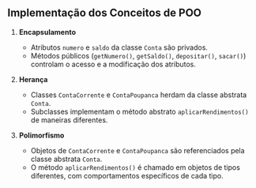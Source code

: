 
## Implementação dos Conceitos de POO

1. **Encapsulamento**
   - Atributos `numero` e `saldo` da classe `Conta` são privados.
   - Métodos públicos (`getNumero()`, `getSaldo()`, `depositar()`, `sacar()`) controlam o acesso e a modificação dos atributos.

2. **Herança**
   - Classes `ContaCorrente` e `ContaPoupanca` herdam da classe abstrata `Conta`.
   - Subclasses implementam o método abstrato `aplicarRendimentos()` de maneiras diferentes.

3. **Polimorfismo**
   - Objetos de `ContaCorrente` e `ContaPoupanca` são referenciados pela classe abstrata `Conta`.
   - O método `aplicarRendimentos()` é chamado em objetos de tipos diferentes, com comportamentos específicos de cada tipo.

